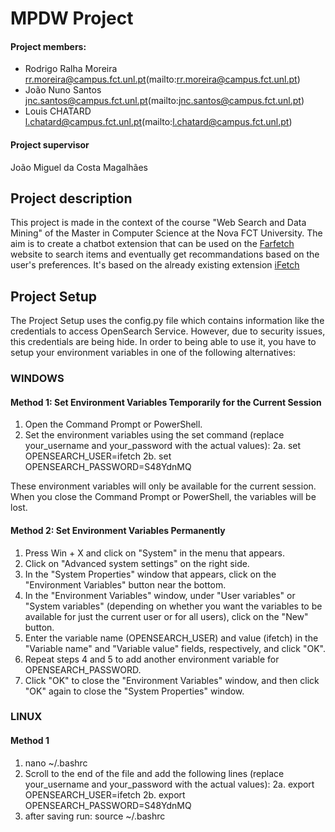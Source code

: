# MPDW Project

#### Project members:

- Rodrigo Ralha Moreira <rr.moreira@campus.fct.unl.pt>(mailto:rr.moreira@campus.fct.unl.pt)
- João Nuno Santos <jnc.santos@campus.fct.unl.pt>(mailto:jnc.santos@campus.fct.unl.pt)
- Louis CHATARD <l.chatard@campus.fct.unl.pt>(mailto:l.chatard@campus.fct.unl.pt)

#### Project supervisor

João Miguel da Costa Magalhães

## Project description

This project is made in the context of the course "Web Search and Data Mining" of the Master in Computer Science at the Nova FCT University.
The aim is to create a chatbot extension that can be used on the [Farfetch](farfetch.com) website to search items and eventually get recommandations based on the user's preferences.
It's based on the already existing extension [iFetch](https://github.com/pmvalente171/iFetch-Chrome-Extension)

## Project Setup

The Project Setup uses the config.py file which contains information like the credentials to access OpenSearch Service. However, due to security issues, this credentials are being hide. In order to being able to use it, you have to setup your environment variables in one of the following alternatives:

### WINDOWS

#### Method 1: Set Environment Variables Temporarily for the Current Session

1. Open the Command Prompt or PowerShell.
2. Set the environment variables using the set command (replace your_username and your_password with the actual values):
   2a. set OPENSEARCH_USER=ifetch
   2b. set OPENSEARCH_PASSWORD=S48YdnMQ

These environment variables will only be available for the current session. When you close the Command Prompt or PowerShell, the variables will be lost.

#### Method 2: Set Environment Variables Permanently

1. Press Win + X and click on "System" in the menu that appears.
2. Click on "Advanced system settings" on the right side.
3. In the "System Properties" window that appears, click on the "Environment Variables" button near the bottom.
4. In the "Environment Variables" window, under "User variables" or "System variables" (depending on whether you want the variables to be available for just the current user or for all users), click on the "New" button.
5. Enter the variable name (OPENSEARCH_USER) and value (ifetch) in the "Variable name" and "Variable value" fields, respectively, and click "OK".
6. Repeat steps 4 and 5 to add another environment variable for OPENSEARCH_PASSWORD.
7. Click "OK" to close the "Environment Variables" window, and then click "OK" again to close the "System Properties" window.

### LINUX

#### Method 1

1. nano ~/.bashrc
2. Scroll to the end of the file and add the following lines (replace your_username and your_password with the actual values):
   2a. export OPENSEARCH_USER=ifetch
   2b. export OPENSEARCH_PASSWORD=S48YdnMQ
3. after saving run: source ~/.bashrc
